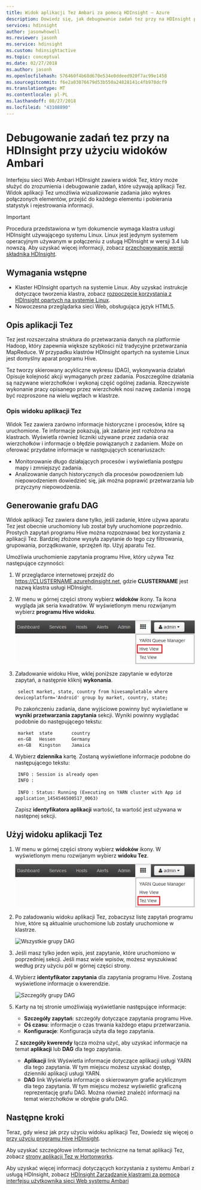```yaml
---
title: Widok aplikacji Tez Ambari za pomocą HDInsight — Azure
description: Dowiedz się, jak debugowanie zadań tez przy na HDInsight przy użyciu widoku Ambari Tez.
services: hdinsight
author: jasonwhowell
ms.reviewer: jasonh
ms.service: hdinsight
ms.custom: hdinsightactive
ms.topic: conceptual
ms.date: 02/27/2018
ms.author: jasonh
ms.openlocfilehash: 576460f4b68d670e534e0ddeed920f7ac99e1458
ms.sourcegitcommit: f6e2a03076679d53b550a24828141c4fb978dcf9
ms.translationtype: MT
ms.contentlocale: pl-PL
ms.lasthandoff: 08/27/2018
ms.locfileid: "43108890"
---
```

# <a name="use-ambari-views-to-debug-tez-jobs-on-hdinsight"></a>Debugowanie zadań tez przy na HDInsight przy użyciu widoków Ambari

Interfejsu sieci Web Ambari HDInsight zawiera widok Tez, który może służyć do zrozumienia i debugowanie zadań, które używają aplikacji Tez. Widok aplikacji Tez umożliwia wizualizowanie zadania jako wykres połączonych elementów, przejść do każdego elementu i pobierania statystyk i rejestrowania informacji.

> [!IMPORTANT]
> Procedura przedstawiona w tym dokumencie wymaga klastra usługi HDInsight używającego systemu Linux. Linux jest jedynym systemem operacyjnym używanym w połączeniu z usługą HDInsight w wersji 3.4 lub nowszą. Aby uzyskać więcej informacji, zobacz [przechowywanie wersji składnika HDInsight](hdinsight-component-versioning.md#hdinsight-windows-retirement).

## <a name="prerequisites"></a>Wymagania wstępne

* Klaster HDInsight opartych na systemie Linux. Aby uzyskać instrukcje dotyczące tworzenia klastra, zobacz [rozpoczęcie korzystania z HDInsight opartych na systemie Linux](hadoop/apache-hadoop-linux-tutorial-get-started.md).
* Nowoczesna przeglądarka sieci Web, obsługująca język HTML5.

## <a name="understanding-tez"></a>Opis aplikacji Tez

Tez jest rozszerzalna struktura do przetwarzania danych na platformie Hadoop, który zapewnia większe szybkości niż tradycyjne przetwarzania MapReduce. W przypadku klastrów HDInsight opartych na systemie Linux jest domyślny aparat programu Hive.

Tez tworzy skierowany acykliczne wykresu (DAG), wykonywania działań Opisuje kolejność akcji wymaganych przez zadania. Poszczególne działania są nazywane wierzchołków i wykonaj część ogólnej zadania. Rzeczywiste wykonanie pracy opisanego przez wierzchołek nosi nazwę zadania i mogą być rozproszone na wielu węzłach w klastrze.

### <a name="understanding-the-tez-view"></a>Opis widoku aplikacji Tez

Widok Tez zawiera zarówno informacje historyczne i procesów, które są uruchomione. Te informacje pokazują, jak zadanie jest rozłożona na klastrach. Wyświetla również liczniki używane przez zadania oraz wierzchołków i informacje o błędzie powiązanych z zadaniem. Może on oferować przydatne informacje w następujących scenariuszach:

* Monitorowanie długo działających procesów i wyświetlania postępu mapy i zmniejszyć zadania.
* Analizowanie danych historycznych dla procesów powodzeniem lub niepowodzeniem dowiedzieć się, jak można poprawić przetwarzania lub przyczyny niepowodzenia.

## <a name="generate-a-dag"></a>Generowanie grafu DAG

Widok aplikacji Tez zawiera dane tylko, jeśli zadanie, które używa aparatu Tez jest obecnie uruchomiony lub został były uruchomione poprzednio. Prostych zapytań programu Hive można rozpoznawać bez korzystania z aplikacji Tez. Bardziej złożone wysyła zapytanie do tego czy filtrowania, grupowania, porządkowanie, sprzężeń itp. Użyj aparatu Tez.

Umożliwia uruchomienie zapytania programu Hive, który używa Tez następujące czynności:

1. W przeglądarce internetowej przejdź do https://CLUSTERNAME.azurehdinsight.net, gdzie **CLUSTERNAME** jest nazwą klastra usługi HDInsight.

2. W menu w górnej części strony wybierz **widoków** ikony. Ta ikona wygląda jak seria kwadratów. W wyświetlonym menu rozwijanym wybierz **programu Hive widoku**.

    ![Wybieranie widoku Hive](./media/hdinsight-debug-ambari-tez-view/selecthive.png)

3. Załadowanie widoku Hive, wklej poniższe zapytanie w edytorze zapytań, a następnie kliknij **wykonania**.

        select market, state, country from hivesampletable where deviceplatform='Android' group by market, country, state;

    Po zakończeniu zadania, dane wyjściowe powinny być wyświetlane w **wyniki przetwarzania zapytania** sekcji. Wyniki powinny wyglądać podobnie do następującego tekstu:

        market  state       country
        en-GB   Hessen      Germany
        en-GB   Kingston    Jamaica

4. Wybierz **dziennika** kartę. Zostaną wyświetlone informacje podobne do następującego tekstu:

        INFO : Session is already open
        INFO :

        INFO : Status: Running (Executing on YARN cluster with App id application_1454546500517_0063)

    Zapisz **identyfikatora aplikacji** wartość, ta wartość jest używana w następnej sekcji.

## <a name="use-the-tez-view"></a>Użyj widoku aplikacji Tez

1. W menu w górnej części strony wybierz **widoków** ikony. W wyświetlonym menu rozwijanym wybierz **widoku Tez**.

    ![Wybieranie aplikacji Tez widoku](./media/hdinsight-debug-ambari-tez-view/selecttez.png)

2. Po załadowaniu widoku aplikacji Tez, zobaczysz listę zapytań programu hive, które są aktualnie uruchomione lub zostały uruchomione w klastrze.

    ![Wszystkie grupy DAG](./media/hdinsight-debug-ambari-tez-view/tez-view-home.png)

3. Jeśli masz tylko jeden wpis, jest zapytanie, które uruchomiono w poprzedniej sekcji. Jeśli masz wiele wpisów, możesz wyszukiwać według przy użyciu pól w górnej części strony.

4. Wybierz **identyfikator zapytania** dla zapytania programu Hive. Zostaną wyświetlone informacje o kwerendzie.

    ![Szczegóły grupy DAG](./media/hdinsight-debug-ambari-tez-view/query-details.png)

5. Karty na tej stronie umożliwiają wyświetlanie następujące informacje:

    * **Szczegóły zapytań**: szczegóły dotyczące zapytania programu Hive.
    * **Oś czasu**: informacje o czas trwania każdego etapu przetwarzania.
    * **Konfiguracje**: Konfiguracja użyta dla tego zapytania.

    Z __szczegóły kwerendy__ łącza można użyć, aby uzyskać informacje na temat __aplikacji__ lub __DAG__ dla tego zapytania.
    
    * __Aplikacji__ link Wyświetla informacje dotyczące aplikacji usługi YARN dla tego zapytania. W tym miejscu możesz uzyskać dostęp, dzienniki aplikacji usługi YARN.
    * __DAG__ link Wyświetla informacje o skierowanym grafie acyklicznym dla tego zapytania. W tym miejscu możesz wyświetlić graficzną reprezentację grafu DAG. Można również znaleźć informacji na temat wierzchołków w obrębie grafu DAG.

## <a name="next-steps"></a>Następne kroki

Teraz, gdy wiesz jak przy użyciu widoku aplikacji Tez, Dowiedz się więcej o [przy użyciu programu Hive HDInsight](hadoop/hdinsight-use-hive.md).

Aby uzyskać szczegółowe informacje techniczne na temat aplikacji Tez, zobacz [strony aplikacji Tez w Hortonworks](http://hortonworks.com/hadoop/tez/).

Aby uzyskać więcej informacji dotyczących korzystania z systemu Ambari z usługą HDInsight, zobacz [HDInsight Zarządzanie klastrami za pomocą interfejsu użytkownika sieci Web systemu Ambari](hdinsight-hadoop-manage-ambari.md)
